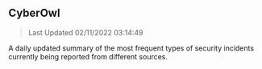## CyberOwl 
> Last Updated 02/11/2022 03:14:49 


A daily updated summary of the most frequent types of security incidents currently being reported from different sources.

